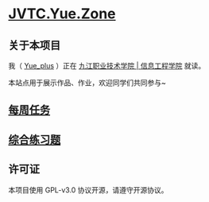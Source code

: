 # [JVTC.Yue.Zone](https://JVTC.Yue.Zone/)

## 关于本项目

我（ [Yue_plus](https://github.com/Yue-plus) ）正在
[九江职业技术学院 | 信息工程学院](https://xxgcxy.jvtc.jx.cn/) 就读。

本站点用于展示作品、作业，欢迎同学们共同参与~

## [每周任务](./WeeklyWork.md)

## [综合练习题](./ComprehensiveExerciseQuestions/README.md)

## 许可证

本项目使用 GPL-v3.0 协议开源，请遵守开源协议。
